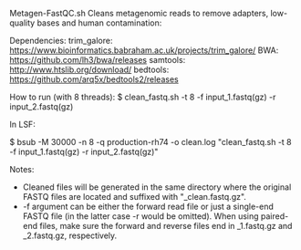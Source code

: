 Metagen-FastQC.sh
Cleans metagenomic reads to remove adapters, low-quality bases and human contamination:

Dependencies:
trim_galore: https://www.bioinformatics.babraham.ac.uk/projects/trim_galore/
BWA: https://github.com/lh3/bwa/releases
samtools: http://www.htslib.org/download/
bedtools: https://github.com/arq5x/bedtools2/releases

How to run (with 8 threads):
$ clean_fastq.sh -t 8 -f input_1.fastq(gz) -r input_2.fastq(gz)

In LSF:

$ bsub -M 30000 -n 8 -q production-rh74 -o clean.log "clean_fastq.sh -t 8 -f input_1.fastq(gz) -r input_2.fastq(gz)"

Notes:
* Cleaned files will be generated in the same directory where the original FASTQ files are located and suffixed with "_clean.fastq.gz".
* -f argument can be either the forward read file or just a single-end FASTQ file (in the latter case -r would be omitted). When using paired-end files, make sure the forward and reverse files end in _1.fastq.gz and _2.fastq.gz, respectively.
